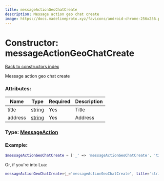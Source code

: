 ```yaml
---
title: messageActionGeoChatCreate
description: Message action geo chat create
image: https://docs.madelineproto.xyz/favicons/android-chrome-256x256.png
---
```

# Constructor: messageActionGeoChatCreate  
[Back to constructors index](index.md)



Message action geo chat create

### Attributes:

| Name     |    Type       | Required | Description |
|----------|---------------|----------|-------------|
|title|[string](../types/string.md) | Yes|Title|
|address|[string](../types/string.md) | Yes|Address|



### Type: [MessageAction](../types/MessageAction.md)


### Example:

```php
$messageActionGeoChatCreate = ['_' => 'messageActionGeoChatCreate', 'title' => 'string', 'address' => 'string'];
```  


Or, if you're into Lua:

```lua
messageActionGeoChatCreate={_='messageActionGeoChatCreate', title='string', address='string'}

```


